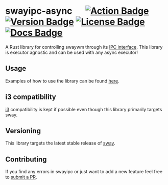 # swayipc-async &emsp; [![Action Badge]][actions] [![Version Badge]][crates.io] [![License Badge]][license] [![Docs Badge]][docs]

[Version Badge]: https://img.shields.io/crates/v/swayipc-async.svg
[crates.io]: https://crates.io/crates/swayipc-async
[Action Badge]: https://github.com/JayceFayne/swayipc-rs/workflows/Rust/badge.svg
[actions]: https://github.com/JayceFayne/swayipc-rs/actions
[License Badge]: https://img.shields.io/crates/l/swayipc-async.svg
[license]: https://github.com/JayceFayne/swayipc-rs/blob/master/LICENSE.md
[Docs Badge]: https://docs.rs/swayipc-async/badge.svg
[docs]: https://docs.rs/swayipc-async

A Rust library for controlling swaywm through its [IPC interface](https://github.com/swaywm/sway/blob/master/sway/sway-ipc.7.scd). This library is executor agnostic and can be used with any async executor!

## Usage

Examples of how to use the library can be found [here](../examples).

## i3 compatibility

[i3](https://github.com/i3/i3) compatibility is kept if possible even though this library primarily targets sway.

## Versioning

This library targets the latest stable release of [sway](https://github.com/swaywm/sway).

## Contributing

 If you find any errors in swayipc or just want to add a new feature feel free to [submit a PR](https://github.com/jaycefayne/swayipc-rs/pulls).
